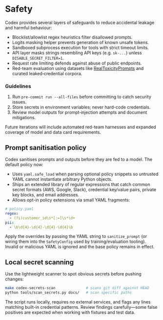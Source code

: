 <!-- BEGIN: CODEX_DOCS_SAFETY -->

# Safety

Codex provides several layers of safeguards to reduce accidental leakage and
harmful behaviour:

- Blocklist/allowlist regex heuristics filter disallowed prompts.
- Logits masking helper prevents generation of known unsafe tokens.
- Sandboxed subprocess execution for tools with strict timeout limits.
- API layer masks strings resembling API keys (e.g. `sk-...`) unless
  `DISABLE_SECRET_FILTER=1`.
- Request rate limiting defends against abuse of public endpoints.
- Red-team evaluation using datasets like
  [RealToxicityPrompts](https://huggingface.co/datasets/allenai/real-toxicity-prompts)
  and curated leaked‑credential corpora.

### Guidelines

1. Run `pre-commit run --all-files` before committing to catch security issues.
2. Store secrets in environment variables; never hard-code credentials.
3. Review model outputs for prompt‑injection attempts and document mitigations.

Future iterations will include automated red-team harnesses and expanded
coverage of model and data card requirements.

## Prompt sanitisation policy

Codex sanitises prompts and outputs before they are fed to a model. The
default policy now:

- Uses `yaml.safe_load` when parsing optional policy snippets so untrusted YAML
  cannot instantiate arbitrary Python objects.
- Ships an extended library of regular expressions that catch common secret
  formats (AWS, Google, Slack), credential key/value pairs, private key blocks,
  and email addresses.
- Allows opt-in policy extensions via small YAML fragments:

```yaml
# policy.yaml
regex:
  - (?i)customer_id\s*[:=]\s*\d+
pii:
  - \b\d{4}-\d{4}-\d{4}-\d{4}\b
```

Apply the overrides by passing the YAML string to `sanitize_prompt` (or wiring
them into the `SafetyConfig` used by training/evaluation tooling). Invalid or
malicious YAML is ignored and the base policy remains in effect.

## Local secret scanning

Use the lightweight scanner to spot obvious secrets before pushing changes:

```bash
make codex-secrets-scan              # scans git diff against HEAD
python tools/scan_secrets.py docs/   # scan specific paths
```

The script runs locally, requires no external services, and flags any lines
matching built-in credential patterns. Review findings carefully—some false
positives are expected when working with fixtures and test data.
